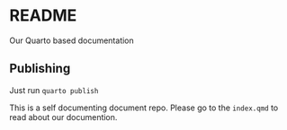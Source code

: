 # README
Our Quarto based documentation

## Publishing
Just run `quarto publish`

This is a self documenting document repo. Please go to the `index.qmd` to read about our documention. 
